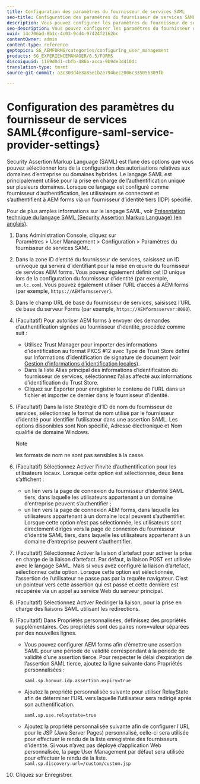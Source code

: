```yaml
---
title: Configuration des paramètres du fournisseur de services SAML
seo-title: Configuration des paramètres du fournisseur de services SAML
description: Vous pouvez configurer les paramètres du fournisseur de services SAML pour permettre aux utilisateurs de se connecter et de s’authentifier auprès d’AEM forms via un fournisseur d’identité tiers (IDP) spécifié.
seo-description: Vous pouvez configurer les paramètres du fournisseur de services SAML pour permettre aux utilisateurs de se connecter et de s’authentifier auprès d’AEM forms via un fournisseur d’identité tiers (IDP) spécifié.
uuid: 14c706ad-8b1c-4c03-9cd4-97424f2162bc
contentOwner: admin
content-type: reference
geptopics: SG_AEMFORMS/categories/configuring_user_management
products: SG_EXPERIENCEMANAGER/6.5/FORMS
discoiquuid: 1169d0d1-cbfb-486b-acca-9b9de3d410dc
translation-type: tm+mt
source-git-commit: a3c303d4e3a85e1b2e794bec2006c335056309fb

---
```



# Configuration des paramètres du fournisseur de services SAML{#configure-saml-service-provider-settings}

Security Assertion Markup Language (SAML) est l’une des options que vous pouvez sélectionner lors de la configuration des autorisations relatives aux domaines d’entreprise ou domaines hybrides. Le langage SAML est principalement utilisé pour la prise en charge de l’authentification unique sur plusieurs domaines. Lorsque ce langage est configuré comme fournisseur d’authentification, les utilisateurs se connectent et s’authentifient à AEM forms via un fournisseur d’identité tiers (IDP) spécifié.

Pour de plus amples informations sur le langage SAML, voir [Présentation technique du langage SAML (Security Assertion Markup Language) (en anglais)](https://www.oasis-open.org/committees/download.php/20645/sstc-saml-tech-overview-2%200-draft-10.pdf).

1. Dans Administration Console, cliquez sur Paramètres > User Management > Configuration > Paramètres du fournisseur de services SAML.
1. Dans la zone ID d’entité du fournisseur de services, saisissez un ID univoque qui servira d’identifiant pour la mise en œuvre du fournisseur de services AEM forms. Vous pouvez également définir cet ID unique lors de la configuration du fournisseur d’identité (par exemple, `um.lc.com`). Vous pouvez également utiliser l’URL d’accès à AEM forms (par exemple, `https://AEMformsserver`).
1. Dans le champ URL de base du fournisseur de services, saisissez l’URL de base du serveur Forms (par exemple, `https://AEMformsserver:8080`).
1. (Facultatif) Pour autoriser AEM forms à envoyer des demandes d’authentification signées au fournisseur d’identité, procédez comme suit :

   * Utilisez Trust Manager pour importer des informations d’identification au format PKCS #12 avec Type de Trust Store défini sur Informations d’identification de signature de document (voir [Gestion d’informations d’identification locales](/help/forms/using/admin-help/local-credentials.md#managing-local-credentials)).
   * Dans la liste Alias principal des informations d’identification du fournisseur de services, sélectionnez l’alias affecté aux informations d’identification du Trust Store.
   * Cliquez sur Exporter pour enregistrer le contenu de l’URL dans un fichier et importer ce dernier dans le fournisseur d’identité.

1. (Facultatif) Dans la liste Stratégie d’ID de nom du fournisseur de services, sélectionnez le format de nom utilisé par le fournisseur d’identité pour identifier l’utilisateur dans une assertion SAML. Les options disponibles sont Non spécifié, Adresse électronique et Nom qualifié de domaine Windows.

   >[!NOTE]
   >
   >les formats de nom ne sont pas sensibles à la casse.

1. (Facultatif) Sélectionnez Activer l’invite d’authentification pour les utilisateurs locaux. Lorsque cette option est sélectionnée, deux liens s’affichent :

   * un lien vers la page de connexion du fournisseur d’identité SAML tiers, dans laquelle les utilisateurs appartenant à un domaine d’entreprise peuvent s’authentifier ;
   * un lien vers la page de connexion AEM forms, dans laquelle les utilisateurs appartenant à un domaine local peuvent s’authentifier.
   Lorsque cette option n’est pas sélectionnée, les utilisateurs sont directement dirigés vers la page de connexion du fournisseur d’identité SAML tiers, dans laquelle les utilisateurs appartenant à un domaine d’entreprise peuvent s’authentifier.

1. (Facultatif) Sélectionnez Activer la liaison d’artefact pour activer la prise en charge de la liaison d’artefact. Par défaut, la liaison POST est utilisée avec le langage SAML. Mais si vous avez configuré la liaison d’artefact, sélectionnez cette option. Lorsque cette option est sélectionnée, l’assertion de l’utilisateur ne passe pas par la requête navigateur. C’est un pointeur vers cette assertion qui est passé et cette dernière est récupérée via un appel au service Web du serveur principal.
1. (Facultatif) Sélectionnez Activer Rediriger la liaison, pour la prise en charge des liaisons SAML utilisant les redirections.
1. (Facultatif) Dans Propriétés personnalisées, définissez des propriétés supplémentaires. Ces propriétés sont des paires nom=valeur séparées par des nouvelles lignes.

   * Vous pouvez configurer AEM forms afin d’émettre une assertion SAML pour une période de validité correspondant à la période de validité d’une assertion tierce. Pour respecter le délai d’expiration de l’assertion SAML tierce, ajoutez la ligne suivante dans Propriétés personnalisées :

      `saml.sp.honour.idp.assertion.expiry=true`

   * Ajoutez la propriété personnalisée suivante pour utiliser RelayState afin de déterminer l’URL vers laquelle l’utilisateur sera redirigé après son authentification.

      `saml.sp.use.relaystate=true`

   * Ajoutez la propriété personnalisée suivante afin de configurer l’URL pour le JSP (Java Server Pages) personnalisé, celle-ci sera utilisée pour effectuer le rendu de la liste enregistrée des fournisseurs d’identité. Si vous n’avez pas déployé d’application Web personnalisée, la page User Management par défaut sera utilisée pour effectuer le rendu de la liste.
   `saml.sp.discovery.url=/custom/custom.jsp`

1. Cliquez sur Enregistrer.

